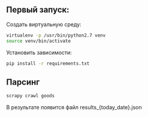 ## Первый запуск:

Создать виртуальную среду:
``` bash
virtualenv -p /usr/bin/python2.7 venv
source venv/bin/activate
```

Установить зависимости:
```bash
pip install -r requirements.txt
```

## Парсинг
```bash
scrapy crawl goods
```
В результате появится файл results_{today_date}.json